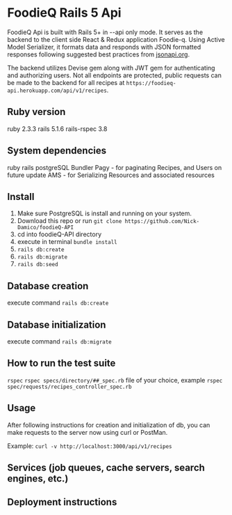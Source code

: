 # FoodieQ Rails 5 Api

FoodieQ Api is built with Rails 5+ in --api only mode. It serves as the backend to
the client side React & Redux application Foodie-q. Using Active Model Serializer,
it formats data and responds with JSON formatted responses following suggested
best practices from [jsonapi.org](https://jsonapi.org).

The backend utilizes Devise gem along with JWT gem for authenticating and authorizing
users. Not all endpoints are protected, public requests can be made to the
backend for all recipes at `https://foodieq-api.herokuapp.com/api/v1/recipes`.

## Ruby version
  ruby 2.3.3
  rails 5.1.6
  rails-rspec 3.8

## System dependencies
  ruby
  rails
  postgreSQL
  Bundler
  Pagy - for paginating Recipes, and Users on future update
  AMS  - for Serializing Resources and associated resources

## Install
  1. Make sure PostgreSQL is install and running on your system.
  2. Download this repo or run `git clone https://github.com/Nick-Damico/foodieQ-API`
  3. cd into foodieQ-API directory
  4. execute in terminal `bundle install`
  5. `rails db:create`
  6. `rails db:migrate`
  7. `rails db:seed`

## Database creation
  execute command `rails db:create`

## Database initialization
  execute command `rails db:migrate`

## How to run the test suite
  `rspec`
  `rspec specs/directory/##_spec.rb` file of your choice,
  example `rspec spec/requests/recipes_controller_spec.rb`

## Usage
  After following instructions for creation and initialization of db,
  you can make requests to the server now using curl or PostMan.

  Example: `curl -v http://localhost:3000/api/v1/recipes`

## Services (job queues, cache servers, search engines, etc.)

## Deployment instructions
